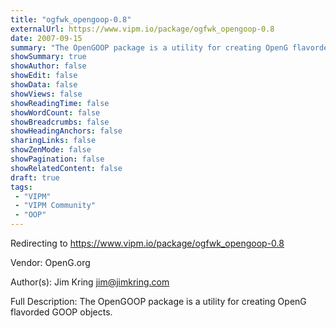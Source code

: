 ```yaml
---
title: "ogfwk_opengoop-0.8"
externalUrl: https://www.vipm.io/package/ogfwk_opengoop-0.8
date: 2007-09-15
summary: "The OpenGOOP package is a utility for creating OpenG flavorded GOOP objects."
showSummary: true
showAuthor: false
showEdit: false
showData: false
showViews: false
showReadingTime: false
showWordCount: false
showBreadcrumbs: false
showHeadingAnchors: false
sharingLinks: false
showZenMode: false
showPagination: false
showRelatedContent: false
draft: true
tags:
 - "VIPM"
 - "VIPM Community"
 - "OOP"
---
```


Redirecting to https://www.vipm.io/package/ogfwk_opengoop-0.8

Vendor: OpenG.org

Author(s): Jim Kring <jim@jimkring.com>
 
Full Description:
The OpenGOOP package is a utility for creating OpenG flavorded GOOP objects.